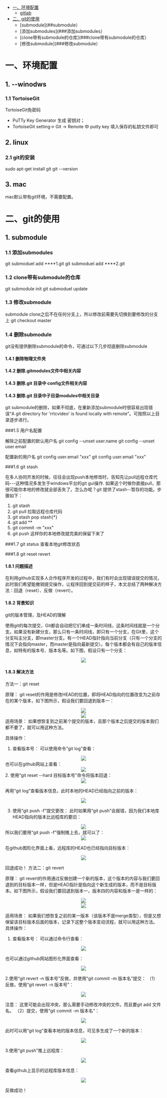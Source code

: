 <!-- GFM-TOC -->
* [一、环境配置](#环境配置)
    * [gitlab](#gitlab)
* [二、git的使用](#git的使用)
    * [submodule](##submodule）
    * [添加submodules](###添加submodules）
    * [clone带有submodule的仓库](###clone带有submodule的仓库）
    * [修改submodule](###修改submodule）
<!-- GFM-TOC -->


# 一、环境配置

## 1. --winodws
### 1.1 TortoiseGit

TortoiseGit免密码
- PuTTy Key Generator 生成 密钥对；
- TortoiseGit setting-> Git -> Remote 中 putty key 填入保存的私钥文件即可

## 2. linux
### 2.1 git的安装

sudo apt-get install git
git --version

## 3. mac

mac默认带有git环境，不需要配置。

# 二、git的使用

## 1. submodule

### 1.1 添加submodules
git submoduel add ****1.git
git submoduel add ****2.git

### 1.2 clone带有submodule的仓库
git submodule init
git submoduel update

### 1.3 修改submodule
submodule clone之后不在任何分支上，所以修改前需要先切换到要修改的分支上
git checkout master

### 1.4 删除submodule
git没有提供删除submodule的命令，可通过以下几步彻底删除submodule

#### 1.4.1 删除物理文件夹
#### 1.4.2 删除.gitmodules文件中相关内容
#### 1.4.3 删除.git 目录中 config文件相关内容
#### 1.4.3 删除.git 目录中子目录modules中相关目录

git submodule的删除，如果不彻底，在重新添加submodule时很容易出现错误“A git directory for 'rrtcvideo' is found locally with remote”。可按照以上目录逐步进行。


###1.5 用户名配置

解除之前配置的默认用户名
git config --unset user.name
git config --unset user.email

配置新的用户名
git config user.email "xxx"
git config user.email "xxx"



###1.6 git stash 

在多人协同开发的时候，往往会出现push本地修改时，告知先让pull远程仓库代码---这种情况多发生于windows平台的git gui操作.
如果这个时候你直接pull，那很可能你本地的修改就全部丢失了。怎么办呢？git 提供了stash--暂存的功能。步骤如下：
1. git stash
2. git pull 拉取远程仓库代码
3. git stash pop stash{*}
4. git add **
5. git commit -m "xxx"
6. git push 
这样你的本地修改就完美的保留下来了


###1.7 git status 查看本地git修改状态

###1.8 git reset revert
#### 1.8.1 问题描述

在利用github实现多人合作程序开发的过程中，我们有时会出现错误提交的情况，此时我们希望能撤销提交操作，让程序回到提交前的样子，本文总结了两种解决方法：回退（reset）、反做（revert）。

#### 1.8.2 背景知识
git的版本管理，及HEAD的理解

使用git的每次提交，Git都会自动把它们串成一条时间线，这条时间线就是一个分支。如果没有新建分支，那么只有一条时间线，即只有一个分支，在Git里，这个分支叫主分支，即master分支。有一个HEAD指针指向当前分支（只有一个分支的情况下会指向master，而master是指向最新提交）。每个版本都会有自己的版本信息，如特有的版本号、版本名等。如下图，假设只有一个分支：
<div align="center">
    <img src="pic/1.png" >
    <br>
</div> 

#### 1.8.3 解决方法
方法一：git reset

原理： git reset的作用是修改HEAD的位置，即将HEAD指向的位置改变为之前存在的某个版本，如下图所示，假设我们要回退到版本一：
<div align="center">
    <img src="pic/2.png" >
    <br>
</div> 
<div align="center">
    <img src="pic/3.png" >
    <br>
</div> 
适用场景： 如果想恢复到之前某个提交的版本，且那个版本之后提交的版本我们都不要了，就可以用这种方法。

具体操作：

1. 查看版本号：
可以使用命令“git log”查看：
<div align="center">
    <img src="pic/4.png" >
    <br>
</div> 
也可以在github网站上查看：
<div align="center">
    <img src="pic/5.png" >
    <br>
</div> 
2. 使用“git reset --hard 目标版本号”命令将版本回退：
<div align="center">
    <img src="pic/6.png" >
    <br>
</div>

再用“git log”查看版本信息，此时本地的HEAD已经指向之前的版本：
<div align="center">
    <img src="pic/7.png" >
    <br>
</div>

3. 使用“git push -f”提交更改：
此时如果用“git push”会报错，因为我们本地库HEAD指向的版本比远程库的要旧：
<div align="center">
    <img src="pic/8.png" >
    <br>
</div>
所以我们要用“git push -f”强制推上去，就可以了：
<div align="center">
    <img src="pic/9.png" >
    <br>
</div>

在github图形化界面上看，远程库的HEAD也已经指向目标版本：
<div align="center">
    <img src="pic/10.png" >
    <br>
</div>

回退成功！
方法二：git revert

原理： git revert的作用通过反做创建一个新的版本，这个版本的内容与我们要回退到的目标版本一样，但是HEAD指针是指向这个新生成的版本，而不是目标版本。如下图所示，假设我们要回退到版本一，版本四的内容和版本一是一样的：
<div align="center">
    <img src="pic/11.png" >
    <br>
</div>
<div align="center">
    <img src="pic/12.png" >
    <br>
</div>

适用场景： 如果我们想恢复之前的某一版本（该版本不是merge类型），但是又想保留该目标版本后面的版本，记录下这整个版本变动流程，就可以用这种方法。
具体操作：

1. 查看版本号：
可以通过命令行查看：
<div align="center">
    <img src="pic/13.png" >
    <br>
</div>

也可以通过github网站图形化界面查看：

<div align="center">
    <img src="pic/14.png" >
    <br>
</div>

2.使用“git revert -n 版本号”反做，并使用“git commit -m 版本名”提交：
（1）反做，使用“git revert -n 版本号”：

<div align="center">
    <img src="pic/15.png" >
    <br>
</div>

注意： 这里可能会出现冲突，那么需要手动修改冲突的文件。而且要git add 文件名。
（2）提交，使用“git commit -m 版本名”：

<div align="center">
    <img src="pic/16.png" >
    <br>
</div>

此时可以用“git log”查看本地的版本信息，可见多生成了一个新的版本：
<div align="center">
    <img src="pic/17.png" >
    <br>
</div>

3.使用“git push”推上远程库：
<div align="center">
    <img src="pic/18.png" >
    <br>
</div>

查看github上显示的远程库版本信息：

<div align="center">
    <img src="pic/19.png" >
    <br>
</div>

反做成功！
